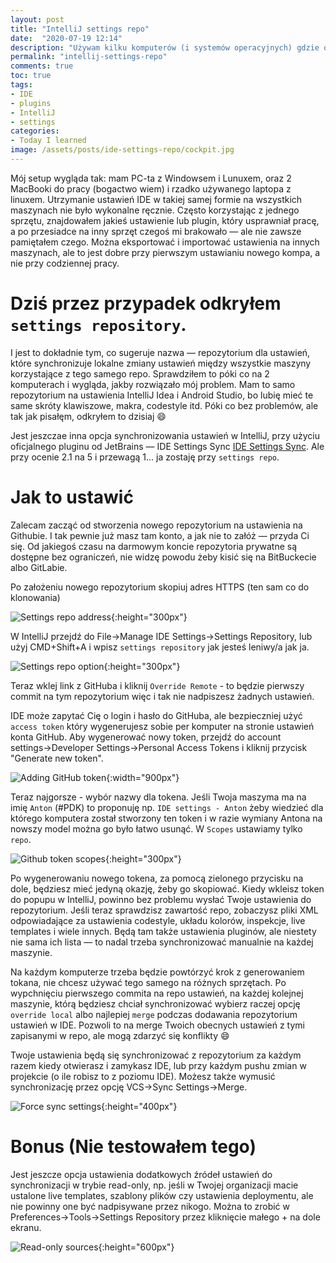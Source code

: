 ```yaml
---
layout: post
title: "IntelliJ settings repo"
date:  "2020-07-19 12:14"
description: "Używam kilku komputerów (i systemów operacyjnych) gdzie odpalam IntelliJ Idea i Android Studio. Utrzymanie tych samych ustawień na wszystkich było małą bolączką... do momentu aż odkryłem `settings repository`!"
permalink: "intellij-settings-repo"
comments: true
toc: true
tags:
- IDE
- plugins
- IntelliJ
- settings
categories:
- Today I learned
image: /assets/posts/ide-settings-repo/cockpit.jpg
---
```


Mój setup wygląda tak: mam PC-ta z Windowsem i Lunuxem, oraz 2 MacBooki do pracy (bogactwo wiem) i rzadko używanego laptopa z linuxem. Utrzymanie ustawień IDE w takiej samej formie na wszystkich maszynach nie było wykonalne ręcznie. Często korzystając z jednego sprzętu, znajdowałem jakieś ustawienie lub plugin, który usprawniał pracę, a po przesiadce na inny sprzęt czegoś mi brakowało — ale nie zawsze pamiętałem czego. Można eksportować i importować ustawienia na innych maszynach, ale to jest dobre przy pierwszym ustawianiu nowego kompa, a nie przy codziennej pracy.

# Dziś przez przypadek odkryłem `settings repository`.

I jest to dokładnie tym, co sugeruje nazwa — repozytorium dla ustawień, które synchronizuje lokalne zmiany ustawień między wszystkie maszyny korzystające z tego samego repo. Sprawdziłem to póki co na 2 komputerach i wygląda, jakby rozwiązało mój problem. Mam to samo repozytorium na ustawienia IntelliJ Idea i Android Studio, bo lubię mieć te same skróty klawiszowe, makra, codestyle itd. Póki co bez problemów, ale tak jak pisałęm, odkryłem to dzisiaj :smile:

Jest jeszczae inna opcja synchronizowania ustawień w IntelliJ, przy użyciu oficjalnego pluginu od JetBrains — IDE Settings Sync [IDE Settings Sync](https://plugins.jetbrains.com/plugin/9922-ide-settings-sync). Ale przy ocenie 2.1 na 5 i przewagą 1... ja zostaję przy `settings repo`.

# Jak to ustawić

Zalecam zacząć od stworzenia nowego repozytorium na ustawienia na Githubie. I tak pewnie już masz tam konto, a jak nie to załóż — przyda Ci się. Od jakiegoś czasu na darmowym koncie repozytoria prywatne są dostępne bez ograniczeń, nie widzę powodu żeby kisić się na BitBuckecie albo GitLabie.

Po założeniu nowego repozytorium skopiuj adres HTTPS (ten sam co do klonowania)

![Settings repo address](assets/posts/ide-settings-repo/Screen_Shot_2020-07-18_at_20.18.24.png){:height="300px"}

W IntelliJ przejdź do File→Manage IDE Settings→Settings Repository, lub użyj CMD+Shift+A i wpisz `settings repository` jak jesteś leniwy/a jak ja.

![Settings repo option](assets/posts/ide-settings-repo/Screen_Shot_2020-07-18_at_20.20.38.png){:height="300px"}

Teraz wklej link z GitHuba i kliknij `Override Remote` - to będzie pierwszy commit na tym repozytorium więc i tak nie nadpiszesz żadnych ustawień.

IDE może zapytać Cię o login i hasło do GitHuba, ale bezpieczniej użyć `access token` który wygenerujesz sobie per komputer na stronie ustawień konta GitHub. Aby wygenerować nowy token, przejdź do account settings→Developer Settings→Personal Access Tokens i kliknij przycisk "Generate new token".

![Adding GitHub token](assets/posts/ide-settings-repo/Screen_Shot_2020-07-18_at_20.27.20.png){:width="900px"}

Teraz najgorsze - wybór nazwy dla tokena. Jeśli Twoja maszyma ma na imię `Anton` (#PDK) to proponuję np. `IDE settings - Anton` żeby wiedzieć dla którego komputera został stworzony ten token i w razie wymiany Antona na nowszy model można go było łatwo usunąć. W `Scopes` ustawiamy tylko `repo`.

![Github token scopes](assets/posts/ide-settings-repo/Screen_Shot_2020-07-18_at_20.31.03.png){:height="300px"}

Po wygenerowaniu nowego tokena, za pomocą zielonego przycisku na dole, będziesz mieć jedyną okazję, żeby go skopiować. Kiedy wkleisz token do popupu w IntelliJ, powinno bez problemu wysłać Twoje ustawienia do repozytorium. Jeśli teraz sprawdzisz zawartość repo, zobaczysz pliki XML odpowiadające za ustawienia codestyle, układu kolorów, inspekcje, live templates i wiele innych. Będą tam także ustawienia pluginów, ale niestety nie sama ich lista — to nadal trzeba synchronizować manualnie na każdej maszynie.

Na każdym komputerze trzeba będzie powtórzyć krok z generowaniem tokana, nie chcesz używać tego samego na różnych sprzętach. Po wypchnięciu pierwszego commita na repo ustawień, na każdej kolejnej maszynie, którą będziesz chciał synchronizować wybierz raczej opcję `override local` albo najlepiej `merge` podczas dodawania repozytorium ustawień w IDE. Pozwoli to na merge Twoich obecnych ustawień z tymi zapisanymi w repo, ale mogą zdarzyć się konflikty :smile:

Twoje ustawienia będą się synchronizować z repozytorium za każdym razem kiedy otwierasz i zamykasz IDE, lub przy każdym pushu zmian w projekcie (o ile robisz to z poziomu IDE). Możesz także wymusić synchronizację przez opcję VCS→Sync Settings→Merge.

![Force sync settings](assets/posts/ide-settings-repo/Screen_Shot_2020-07-18_at_21.01.34.png){:height="400px"}

# Bonus (Nie testowałem tego)

Jest jeszcze opcja ustawienia dodatkowych źródeł ustawień do synchronizacji w trybie read-only, np. jeśli w Twojej organizacji macie ustalone live templates, szablony plików czy ustawienia deploymentu, ale nie powinny one być nadpisywane przez nikogo. Można to zrobić w Preferences→Tools→Settings Repository przez kliknięcie małego + na dole ekranu.

![Read-only sources](assets/posts/ide-settings-repo/Screen_Shot_2020-07-18_at_21.12.31.png){:height="600px"}